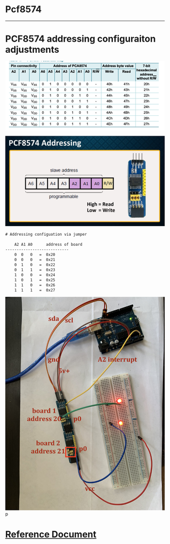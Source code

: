 # Pcf8574

---

# PCF8574 addressing configuraiton adjustments

![img](https://github.com/adarshkumarsingh83/arduino/blob/master/APPLICATION/pcf8574_chain_example/pca8574%20addressing%20configuration.png)

![img](https://github.com/adarshkumarsingh83/arduino/blob/master/APPLICATION/pcf8574_chain_example/pcf.png)

```
# Addressing configuation via jumper 

	A2 A1 A0      address of board 
----------------------------	
	0  0   0   =  0x20
	0  0   0   =  0x21
    0  1   0   =  0x22
    0  1   1   =  0x23
    1  0   0   =  0x24
    1  0   1   =  0x25
    1  1   0   =  0x26
    1  1   1   =  0x27
```

![img](https://github.com/adarshkumarsingh83/arduino/blob/master/APPLICATION/pcf8574_chain_example/poc.jpg)
p
# [Reference Document ](https://github.com/adarshkumarsingh83/arduino/blob/master/APPLICATION/pcf8574_chain_example/PCA8574_PCA8574A.pdf)
